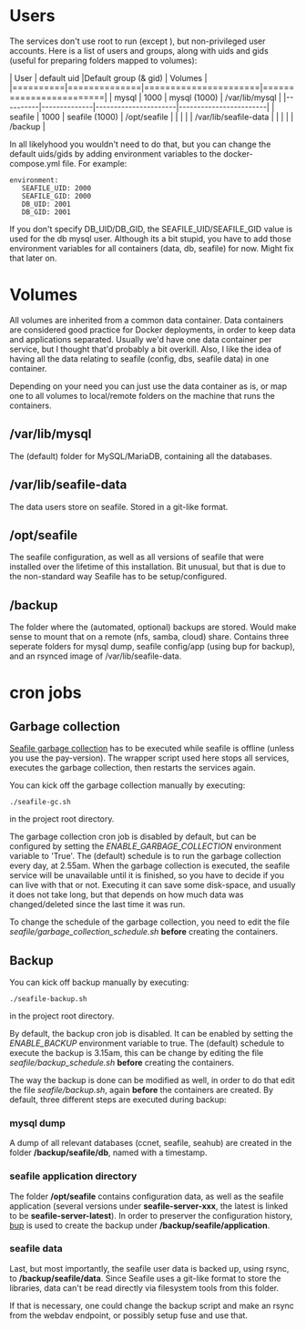 # Users

The services don't use root to run (except ), but non-privileged user accounts. Here is a list of users and groups, along with uids and gids (useful for preparing folders mapped to volumes):

| User     | default uid  |Default group (& gid) | Volumes                |
|==========|==============|======================|========================|
| mysql    | 1000         | mysql (1000)         | /var/lib/mysql         |
|----------|--------------|----------------------|------------------------|
| seafile  | 1000         | seafile (1000)       | /opt/seafile           |
|          |	          |                      | /var/lib/seafile-data  |
|          |              |                      | /backup                |

In all likelyhood you wouldn't need to do that, but you can change the default uids/gids by adding environment variables to the docker-compose.yml file. For example:

    environment:
       SEAFILE_UID: 2000
       SEAFILE_GID: 2000
       DB_UID: 2001
       DB_GID: 2001

If you don't specify DB_UID/DB_GID, the SEAFILE_UID/SEAFILE_GID value is used for the db mysql user. Although its a bit stupid, you have to add those environment variables for all containers (data, db, seafile) for now. Might fix that later on.

# Volumes

All volumes are inherited from a common data container. Data containers are considered good practice for Docker deployments, in order to keep data and applications separated. Usually we'd have one data container per service, but I thought that'd probably a bit overkill. Also, I like the idea of having all the data relating to seafile (config, dbs, seafile data) in one container.

Depending on your need you can just use the data container as is, or map one to all volumes to local/remote folders on the machine that runs the containers. 

## /var/lib/mysql

The (default) folder for MySQL/MariaDB, containing all the databases.

## /var/lib/seafile-data

The data users store on seafile. Stored in a git-like format.

## /opt/seafile

The seafile configuration, as well as all versions of seafile that were installed over the lifetime of this installation. Bit unusual, but that is due to the non-standard way Seafile has to be setup/configured. 

## /backup

The folder where the (automated, optional) backups are stored. Would make sense to mount that on a remote (nfs, samba, cloud) share. Contains three seperate folders for mysql dump, seafile config/app (using bup for backup), and an rsynced image of /var/lib/seafile-data.

# cron jobs

## Garbage collection

[Seafile garbage collection](http://manual.seafile.com/maintain/seafile_gc.html) has to be executed while seafile is offline (unless you use the pay-version). The wrapper script used here stops all services, executes the garbage collection, then restarts the services again.

You can kick off the garbage collection manually by executing:

    ./seafile-gc.sh

in the project root directory.

The garbage collection cron job is disabled by default, but can be configured by setting the *ENABLE_GARBAGE_COLLECTION* environment variable to 'True'.
The (default) schedule is to run the garbage collection every day, at 2.55am. When the garbage collection is executed, the seafile service will be unavailable until it is finished, so you have to decide if you can live with that or not. Executing it can save some disk-space, and usually it does not take long, but that depends on how much data was changed/deleted since the last time it was run.

To change the schedule of the garbage collection, you need to edit the file *seafile/garbage_collection_schedule.sh* **before** creating the containers.

## Backup

You can kick off backup manually by executing:

    ./seafile-backup.sh

in the project root directory.

By default, the backup cron job is disabled. It can be enabled by setting the *ENABLE_BACKUP* environment variable to true. The (default) schedule to execute the backup is 3.15am, this can be change by editing the file *seafile/backup_schedule.sh* **before** creating the containers.

The way the backup is done can be modified as well, in order to do that edit the file *seafile/backup.sh*, again **before** the containers are created. By default, three different steps are executed during backup:

### mysql dump

A dump of all relevant databases (ccnet, seafile, seahub) are created in the folder **/backup/seafile/db**, named with a timestamp.

### seafile application directory

The folder **/opt/seafile** contains configuration data, as well as the seafile application (several versions under **seafile-server-xxx**, the latest is linked to be **seafile-server-latest**). In order to preserver the configuration history, [bup](https://github.com/bup/bup) is used to create the backup under **/backup/seafile/application**.

### seafile data

Last, but most importantly, the seafile user data is backed up, using rsync, to **/backup/seafile/data**. Since Seafile uses a git-like format to store the libraries, data can't be read directly via filesystem tools from this folder.

If that is necessary, one could change the backup script and make an rsync from the webdav endpoint, or possibly setup fuse and use that.
